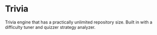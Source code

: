 Trivia
======

Trivia engine that has a practically unlimited repository size. Built in with a difficulty tuner and quizzer strategy analyzer.